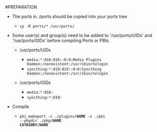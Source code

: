 #PREPARATION
* The ports in ./ports should be copied into your ports tree
    - <code>cp -R ports/* /usr/ports/</code>

* Some user(s) and group(s) need to be added to '/usr/ports/UIDs' and '/usr/ports/GIDs' before compiling Ports or PBIs.
    - /usr/ports/UIDs
        - <code>media:*:816:816::0:0:Media Plugins Daemon:/nonexistent:/usr/sbin/nologin</code>
        - <code>syncthing:*:819:819::0:0:Syncthing Daemon:/nonexistent:/usr/sbin/nologin</code>

    - /usr/ports/GIDs
        - <code>media:*:816:</code>
        - <code>syncthing:*:819:</code>

* Compile
    - <code>pbi_makeport -c ./plugins/**NAME** -o ./pbi --pkgdir ./pkg/**NAME** **CATEGORY/NAME**</code>
